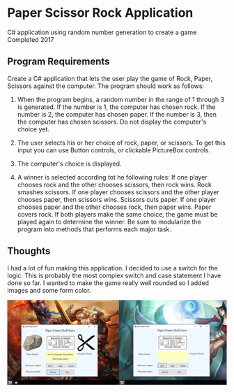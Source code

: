 # Paper Scissor Rock Application
C# application using random number generation to create a game
Completed 2017

## Program Requirements
Create a C# application that lets the user play the game of Rock, Paper, Scissors against the computer.  The program should work as follows:

1.  When the program begins, a random number in the range of 1 through 3 is generated.  If the number is 1, the computer has chosen rock.  If the number is 2, the computer has chosen paper.  If the number is 3, then the computer has chosen scissors.  Do not display the computer's choice yet.

2.  The user selects his or her choice of rock, paper, or scissors.  To get this input you can use Button controls, or clickable PictureBox controls.

3.  The computer's choice is displayed.

4.  A winner is selected according tot he following rules:
If one player chooses rock and the other chooses scissors, then rock wins.  Rock smashes scissors.
If one player chooses scissors and the other player chooses paper, then scissors wins.  Scissors cuts paper.
If one player chooses paper and the other chooses rock, then paper wins.  Paper covers rock.
If both players make the same choice, the game must be played again to determine the winner.
Be sure to modularize the program into methods that performs each major task.

## Thoughts
I had a lot of fun making this application. I decided to use a switch for the logic. This is probably the most complex switch and case statement I have done so far. I wanted to make the game really well rounded so I added images and some form color.

![alt text](https://github.com/Inteligirl/paper_scissor_rock/blob/master/paper.png "Paper Scissor Rock Game")
